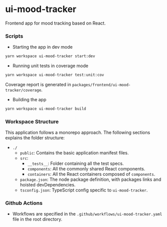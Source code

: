 # ui-mood-tracker
Frontend app for mood tracking based on React.

### Scripts
- Starting the app in dev mode
```sh
yarn workspace ui-mood-tracker start:dev
```

- Running unit tests in coverage mode
```sh
yarn workspace ui-mood-tracker test:unit:cov
```
Coverage report is generated in `packages/frontend/ui-mood-tracker/coverage`.

- Building the app
```sh
yarn workspace ui-mood-tracker build
```

### Workspace Structure
This application follows a monorepo approach. The following sections explains the folder structure:

- `./`
    - `public`: Contains the basic application manifest files.
    - `src`:
      - `__tests__`: Folder containing all the test specs.
      - `components`: All the commonly shared React components.
      - `containers`: All the React containers composed of `components`.
    - `package.json`: The node package definition, with packages links and hoisted devDependencies.
    - `tsconfig.json`: TypeScript config specific to `ui-mood-tracker`.
    
### Github Actions
- Workflows are specified in the `.github/workflows/ui-mood-tracker.yaml` file in the root directory.
